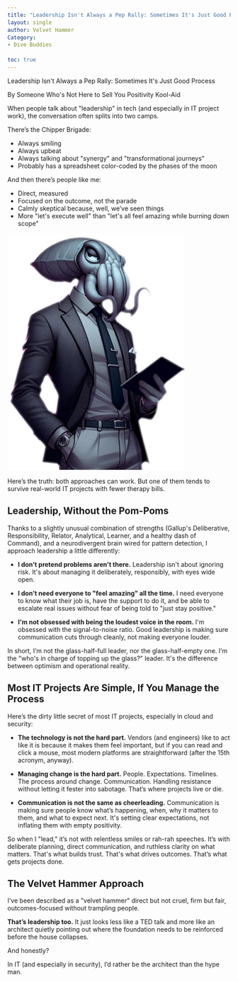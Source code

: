 ```yaml
---
title: "Leadership Isn't Always a Pep Rally: Sometimes It's Just Good Process"
layout: single
author: Velvet Hammer
Category:
- Dive Buddies

toc: true
---
```



Leadership Isn't Always a Pep Rally: Sometimes It's Just Good Process

By Someone Who's Not Here to Sell You Positivity Kool-Aid


When people talk about "leadership" in tech (and especially in IT project work), the conversation often splits into two camps.

There’s the Chipper Brigade:

- Always smiling
- Always upbeat
- Always talking about "synergy" and "transformational journeys"
- Probably has a spreadsheet color-coded by the phases of the moon

And then there’s people like me:

- Direct, measured
- Focused on the outcome, not the parade
- Calmly skeptical because, well, we’ve seen things
- More "let's execute well" than "let's all feel amazing while burning down scope"

<img src="/assets/blog-images/The-Realistic-Leader.png" alt="The Realistic Leader" width="400">


Here’s the truth: both approaches can work. But one of them tends to survive real-world IT projects with fewer therapy bills.

## Leadership, Without the Pom-Poms
Thanks to a slightly unusual combination of strengths (Gallup's Deliberative, Responsibility, Relator, Analytical, Learner, and a healthy dash of Command), and a neurodivergent brain wired for pattern detection, I approach leadership a little differently:

- **I don't pretend problems aren't there.**
Leadership isn't about ignoring risk. It's about managing it deliberately, responsibly, with eyes wide open.

- **I don't need everyone to "feel amazing" all the time.**
I need everyone to know what their job is, have the support to do it, and be able to escalate real issues without fear of being told to "just stay positive."

- **I'm not obsessed with being the loudest voice in the room.**
I'm obsessed with the signal-to-noise ratio. Good leadership is making sure communication cuts through cleanly, not making everyone louder.

In short, I’m not the glass-half-full leader, nor the glass-half-empty one. I’m the "who's in charge of topping up the glass?" leader. It's the difference between optimism and operational reality.

## Most IT Projects Are Simple, If You Manage the Process
Here’s the dirty little secret of most IT projects, especially in cloud and security:

- **The technology is not the hard part.**
Vendors (and engineers) like to act like it is because it makes them feel important, but if you can read and click a mouse, most modern platforms are straightforward (after the 15th acronym, anyway).

- **Managing change is the hard part.**
People. Expectations. Timelines. The process around change. Communication. Handling resistance without letting it fester into sabotage. That’s where projects live or die.

- **Communication is not the same as cheerleading.**
Communication is making sure people know what’s happening, when, why it matters to them, and what to expect next. It's setting clear expectations, not inflating them with empty positivity.

So when I "lead," it’s not with relentless smiles or rah-rah speeches. It’s with deliberate planning, direct communication, and ruthless clarity on what matters. That's what builds trust. That's what drives outcomes. That’s what gets projects done.

## The Velvet Hammer Approach
I’ve been described as a "velvet hammer" direct but not cruel, firm but fair, outcomes-focused without trampling people.

**That’s leadership too.**
It just looks less like a TED talk and more like an architect quietly pointing out where the foundation needs to be reinforced before the house collapses.

And honestly?

In IT (and especially in security), I’d rather be the architect than the hype man.